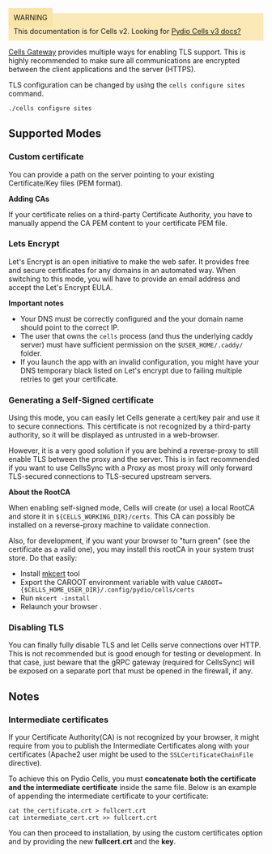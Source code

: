 
<div style="background-color: #fbe9b7;font-size: 14px;">
<span style="background-color: #fae4a6;padding: 10px;">WARNING</span>
<span style="padding: 10px;display: inline-block;">This documentation is for Cells v2. Looking for <a href="https://pydio.com/en/docs/cells/v3/quick-start">Pydio Cells v3 docs?</a></span>
</div>




[Cells Gateway](./glossary) provides multiple ways for enabling TLS support. This is highly recommended to make sure all communications are encrypted between the client applications and the server (HTTPS).

TLS configuration can be changed by using the `cells configure sites` command.

```sh
./cells configure sites
```

## Supported Modes

### Custom certificate

You can provide a path on the server pointing to your existing Certificate/Key files (PEM format).

**Adding CAs**

If your certificate relies on a third-party Certificate Authority, you have to manually append the CA PEM content to your certificate PEM file.

### Lets Encrypt

Let's Encrypt is an open initiative to make the web safer. It provides free and secure certificates for any domains in an automated way. When switching to this mode, you will have to provide an email address and accept the Let's Encrypt EULA.

**Important notes**

- Your DNS must be correctly configured and the your domain name should point to the correct IP.
- The user that owns the `cells` process (and thus the underlying caddy server) must have sufficient permission on the `$USER_HOME/.caddy/` folder.
- If you launch the app with an invalid configuration, you might have your DNS temporary black listed on Let's encrypt due to failing multiple retries to get your certificate.  

### Generating a Self-Signed certificate

Using this mode, you can easily let Cells generate a cert/key pair and use it to secure connections. This certificate is not recognized by a third-party authority, so it will be displayed as untrusted in a web-browser. 

However, it is a very good solution if you are behind a reverse-proxy to still enable TLS between the proxy and the server. This is in fact recommended if you want to use CellsSync with a Proxy as most proxy will only forward TLS-secured connections to TLS-secured upstream servers.

**About the RootCA**

When enabling self-signed mode, Cells will create (or use) a local RootCA and store it in `${CELLS_WORKING_DIR}/certs`. This CA can possibly be installed on a reverse-proxy machine to validate connection.

Also, for development, if you want your browser to "turn green" (see the certificate as a valid one), you may install this rootCA in your system trust store. Do that easily:

- Install [mkcert](https://github.com/FiloSottile/mkcert) tool
- Export the CAROOT environment variable with value `CAROOT={$CELLS_HOME_USER_DIR}/.config/pydio/cells/certs`
- Run `mkcert -install`
- Relaunch your browser .

### Disabling TLS

You can finally fully disable TLS and let Cells serve connections over HTTP. This is not recommended but is good enough for testing or development. In that case, just beware that the gRPC gateway (required for CellsSync) will be exposed on a separate port that must be opened in the firewall, if any.

## Notes

### Intermediate certificates

If your Certificate Authority(CA) is not recognized by your browser, it might require from you to publish the Intermediate Certificates along with your certificates (Apache2 user might be used to the `SSLCertificateChainFile` directive).

To achieve this on Pydio Cells, you must **concatenate both the certificate and the intermediate certificate** inside the same file. Below is an example of appending the intermediate certificate to your certificate: 

```
cat the_certificate.crt > fullcert.crt
cat intermediate_cert.crt >> fullcert.crt
```

You can then proceed to installation, by using the custom certificates option and by providing the new **fullcert.crt** and the **key**.